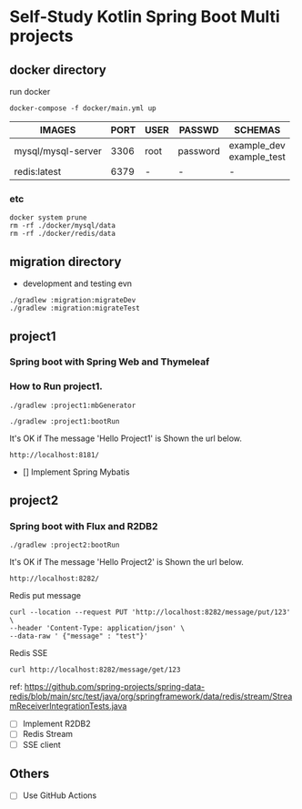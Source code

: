 # Self-Study Kotlin Spring Boot Multi projects 

## docker directory

run docker
```
docker-compose -f docker/main.yml up
```

| IMAGES | PORT | USER | PASSWD | SCHEMAS |
| - | - | - | - | - |
| mysql/mysql-server | 3306 | root | password | example_dev<br>example_test |
| redis:latest | 6379 | - | - | - |

### etc

```
docker system prune
rm -rf ./docker/mysql/data
rm -rf ./docker/redis/data
```
## migration directory

- development and testing evn
```
./gradlew :migration:migrateDev
./gradlew :migration:migrateTest
```

## project1 
### Spring boot with Spring Web and Thymeleaf

### How to Run project1.

```
./gradlew :project1:mbGenerator
```

```
./gradlew :project1:bootRun
```

It's OK if The message 'Hello Project1' is Shown the url below.
```
http://localhost:8181/
```

- [] Implement Spring Mybatis

## project2
### Spring boot with Flux and R2DB2

```
./gradlew :project2:bootRun
```

It's OK if The message 'Hello Project2' is Shown the url below.
```
http://localhost:8282/
```

Redis put message
```
curl --location --request PUT 'http://localhost:8282/message/put/123' \
--header 'Content-Type: application/json' \
--data-raw ' {"message" : "test"}'
```

Redis SSE
```
curl http://localhost:8282/message/get/123
```
ref: https://github.com/spring-projects/spring-data-redis/blob/main/src/test/java/org/springframework/data/redis/stream/StreamReceiverIntegrationTests.java

- [ ] Implement R2DB2
- [ ] Redis Stream
- [ ] SSE client

## Others

- [ ] Use GitHub Actions